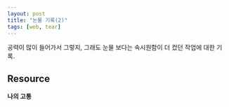 ```yaml
---
layout: post
title: "눈물 기록(2)"
tags: [web, tear]
---
```

공력이 많이 들어가서 그렇지, 그래도 눈물 보다는 속시원함이 더 컸던 작업에 대한 기록.  

## Resource
<strong>나의 고통</strong>
